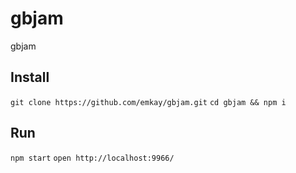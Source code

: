 # gbjam
gbjam

## Install 

`git clone https://github.com/emkay/gbjam.git`
`cd gbjam && npm i`

## Run

`npm start`
`open http://localhost:9966/`
